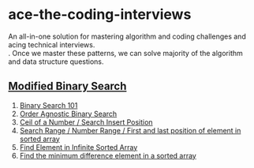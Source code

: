 # ace-the-coding-interviews
An all-in-one solution for mastering algorithm and coding challenges and acing technical interviews. <Br>.
Once we master these patterns, we can solve majority of the algorithm and data structure questions.

## [Modified Binary Search](./modified_binary_search)
  1. [Binary Search 101](./modified_binary_search/01_binary_search)
  2. [Order Agnostic Binary Search](./modified_binary_search/02_order_agnostic_binary_search)
  3. [Ceil of a Number / Search Insert Position](./modified_binary_search/03_ceil_of_number)
  4. [Search Range / Number Range / First and last position of element in sorted array](./modified_binary_search/04_first_and_last_position_of_element_in_sorted_array)
  5. [Find Element in Infinite Sorted Array](./modified_binary_search/05_find_element_in_infinite_sorted_array)
  6. [Find the minimum difference element in a sorted array](./modified_binary_search/06_Find_the_minimum_difference_element_in_a_sorted_array)